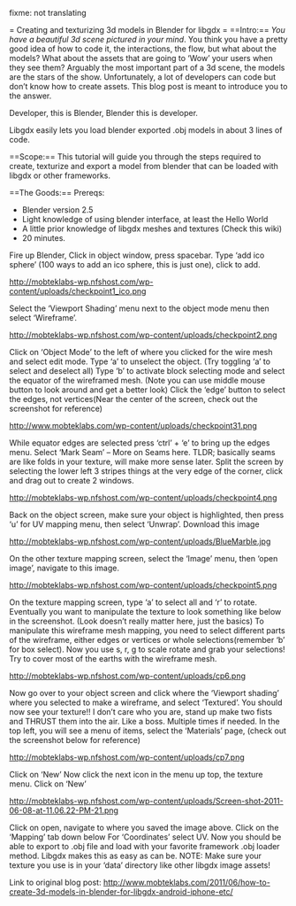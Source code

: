 fixme: not translating


= Creating and texturizing 3d models in Blender for libgdx =
==Intro:==
*_You have a beautiful 3d scene pictured in your mind_*. You think you have a pretty good idea of how to code it, the interactions, the flow, but what about the models? What about the assets that are going to ‘Wow’ your users when they see them? Arguably the most important part of a 3d scene, the models are the stars of the show. Unfortunately, a lot of developers can code but don’t know how to create assets. This blog post is meant to introduce you to the answer.

Developer, this is Blender, Blender this is developer.

Libgdx easily lets you load blender exported .obj models in about 3 lines of code.

==Scope:==
This tutorial will guide you through the steps required to create, texturize and export a model from blender that can be loaded with libgdx or other frameworks.

==The Goods:==
Prereqs:
* Blender version 2.5
* Light knowledge of using blender interface, at least the Hello World
* A little prior knowledge of libgdx meshes and textures (Check this wiki)
* 20 minutes.


Fire up Blender, Click in object window, press spacebar.
Type ‘add ico sphere’ (100 ways to add an ico sphere, this is just one), click to add.

http://mobteklabs-wp.nfshost.com/wp-content/uploads/checkpoint1_ico.png

Select the ‘Viewport Shading’ menu next to the object mode menu then select ‘Wireframe’.

http://mobteklabs-wp.nfshost.com/wp-content/uploads/checkpoint2.png

Click on ‘Object Mode’ to the left of where you clicked for the wire mesh and select edit mode.
Type ‘a’ to unselect the object. (Try toggling ‘a’ to select and deselect all)
Type ‘b’ to activate block selecting mode and select the equator of the wireframed mesh. (Note you can use middle mouse button to look around and get a better look)
Click the ‘edge’ button to select the edges, not vertices(Near the center of the screen, check out the screenshot for reference)

http://www.mobteklabs.com/wp-content/uploads/checkpoint31.png

While equator edges are selected press ‘ctrl’ + ‘e’ to bring up the edges menu.
Select ‘Mark Seam’ – More on Seams here. TLDR; basically seams are like folds in your texture, will make more sense later.
Split the screen by selecting the lower left 3 stripes things at the very edge of the corner, click and drag out to create 2 windows.

http://mobteklabs-wp.nfshost.com/wp-content/uploads/checkpoint4.png

Back on the object screen, make sure your object is highlighted, then press ‘u’ for UV mapping menu, then select ‘Unwrap’.
Download this image

http://mobteklabs-wp.nfshost.com/wp-content/uploads/BlueMarble.jpg

On the other texture mapping screen, select the ‘Image’ menu, then ‘open image’, navigate to this image.

http://mobteklabs-wp.nfshost.com/wp-content/uploads/checkpoint5.png

On the texture mapping screen, type ‘a’ to select all and ‘r’ to rotate. Eventually you want to manipulate the texture to look something like below in the screenshot. (Look doesn’t really matter here, just the basics)
To manipulate this wireframe mesh mapping, you need to select different parts of the wireframe, either edges or vertices or whole selections(remember ‘b’ for box select). Now you use s, r, g to scale rotate and grab your selections! Try to cover most of the earths with the wireframe mesh.

http://mobteklabs-wp.nfshost.com/wp-content/uploads/cp6.png

Now go over to your object screen and click where the ‘Viewport shading’ where you selected to make a wireframe, and select ‘Textured’. You should now see your texture!! I don’t care who you are, stand up make two fists and THRUST them into the air. Like a boss. Multiple times if needed.
In the top left, you will see a menu of items, select the ‘Materials’ page, (check out the screenshot below for reference)

http://mobteklabs-wp.nfshost.com/wp-content/uploads/cp7.png

Click on ‘New’
Now click the next icon in the menu up top, the texture menu.
Click on ‘New’

http://mobteklabs-wp.nfshost.com/wp-content/uploads/Screen-shot-2011-06-08-at-11.06.22-PM-21.png

Click on open, navigate to where you saved the image above.
Click on the ‘Mapping’ tab down below
For ‘Coordinates’ select UV.
Now you should be able to export to .obj file and load with your favorite framework .obj loader method. Libgdx makes this as easy as can be. NOTE: Make sure your texture you use is in your ‘data’ directory like other libgdx image assets!

Link to original blog post: http://www.mobteklabs.com/2011/06/how-to-create-3d-models-in-blender-for-libgdx-android-iphone-etc/